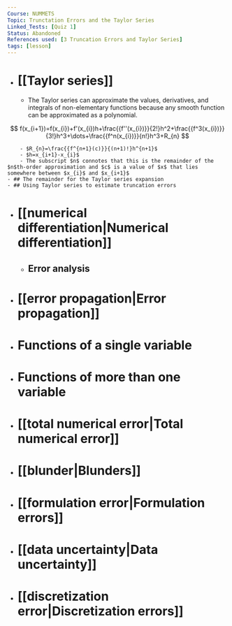 ```yaml
---
Course: NUMMETS
Topic: Trunctation Errors and the Taylor Series
Linked_Tests: [Quiz 1]
Status: Abandoned
References used: [3 Truncation Errors and Taylor Series]
tags: [lesson]
---
```


- # [[Taylor series]]
	- The Taylor series can approximate the values, derivatives, and integrals of non-elementary functions because any smooth function can be approximated as a polynomial.

$$
f(x_{i+1})=f(x_{i})+f'(x_{i})h+\frac{{f''(x_{i})}}{2!}h^2+\frac{{f^3(x_{i})}}{3!}h^3+\dots+\frac{{f^n(x_{i})}}{n!}h^3+R_{n}
$$

		- $R_{n}=\frac{{f^{n+1}(c)}}{(n+1)!}h^{n+1}$
		- $h=x_{i+1}-x_{i}$
		- The subscript $n$ connotes that this is the remainder of the $n$th-order approximation and $c$ is a value of $x$ that lies somewhere between $x_{i}$ and $x_{i+1}$
	- ## The remainder for the Taylor series expansion
	- ## Using Taylor series to estimate truncation errors
- # [[numerical differentiation|Numerical differentiation]]
	- ## Error analysis
- # [[error propagation|Error propagation]]
- # Functions of a single variable
- # Functions of more than one variable
- # [[total numerical error|Total numerical error]]
- # [[blunder|Blunders]]
- # [[formulation error|Formulation errors]]
- # [[data uncertainty|Data uncertainty]]
- # [[discretization error|Discretization errors]]
